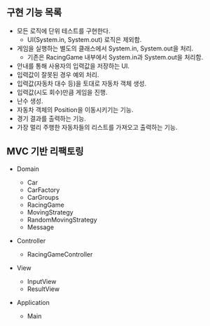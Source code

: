 ## 구현 기능 목록

* 모든 로직에 단위 테스트를 구현한다.
    * UI(System.in, System.out) 로직은 제외함.
* 게임을 실행하는 별도의 클래스에서 System.in, System.out을 처리.
    * 기존은 RacingGame 내부에서 System.in과 System.out을 처리함.
* 안내를 통해 사용자의 입력값을 저장하는 UI.
* 입력값이 잘못된 경우 예외 처리.
* 입력값(자동차 대수 등)을 토대로 자동차 객체 생성.
* 입력값(시도 회수)만큼 게임을 진행.
* 난수 생성.
* 자동차 객체의 Position을 이동시키기는 기능.
* 경기 결과를 출력하는 기능.
* 가장 멀리 주행한 자동차들의 리스트를 가져오고 출력하는 기능.

## MVC 기반 리팩토링

* Domain
    * Car
    * CarFactory
    * CarGroups
    * RacingGame
    * MovingStrategy
    * RandomMovingStrategy
    * Message
 
 * Controller
    * RacingGameController
    
 * View
    * InputView
    * ResultView
  
  * Application
    * Main
